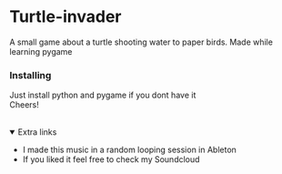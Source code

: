 # Turtle-invader
A small game about a turtle shooting water to paper birds. Made while learning pygame

### Installing 
Just install python and pygame if you dont have it
<br />
Cheers!


<br />

<details open="open">
  <summary>Extra links</summary>
  <ul>
    <li>I made this music in a random looping session in Ableton
    <li>If you liked it feel free to check my <a href"https://soundcloud.com/argunsayin">Soundcloud</a></li>    
  </ul>
</details>
